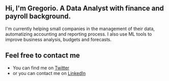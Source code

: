 ## Hi, I'm Gregorio. A Data Analyst with finance and payroll background.

I'm currently helping small companies in the management of their data, automatizing accounting and reporting process. I also use ML tools to improve business analysis, budgets and forecasts.

## Feel free to contact me

- You can find me on <a href='twitter.com/GregorioMP1985'>Twitter</a>
- or you can contact me on <a href='linkedin.com/in/gregoriomorena'>LinkedIn</a>
